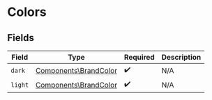 # Colors


## Fields

| Field                                                          | Type                                                           | Required                                                       | Description                                                    |
| -------------------------------------------------------------- | -------------------------------------------------------------- | -------------------------------------------------------------- | -------------------------------------------------------------- |
| `dark`                                                         | [Components\BrandColor](../../Models/Components/BrandColor.md) | :heavy_check_mark:                                             | N/A                                                            |
| `light`                                                        | [Components\BrandColor](../../Models/Components/BrandColor.md) | :heavy_check_mark:                                             | N/A                                                            |